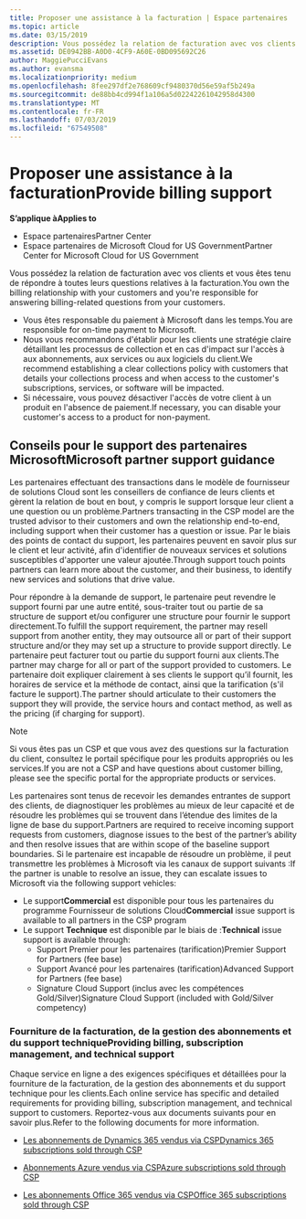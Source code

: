```yaml
---
title: Proposer une assistance à la facturation | Espace partenaires
ms.topic: article
ms.date: 03/15/2019
description: Vous possédez la relation de facturation avec vos clients et gérez toute question relative à la facturation.
ms.assetid: DE0942BB-A0D0-4CF9-A60E-0BD095692C26
author: MaggiePucciEvans
ms.author: evansma
ms.localizationpriority: medium
ms.openlocfilehash: 8fee297df2e768609cf9480370d56e59af5b249a
ms.sourcegitcommit: de88bb4cd994f1a106a5d02242261042958d4300
ms.translationtype: MT
ms.contentlocale: fr-FR
ms.lasthandoff: 07/03/2019
ms.locfileid: "67549508"
---
```

# <a name="provide-billing-support"></a><span data-ttu-id="f3bc1-103">Proposer une assistance à la facturation</span><span class="sxs-lookup"><span data-stu-id="f3bc1-103">Provide billing support</span></span>

<span data-ttu-id="f3bc1-104">**S’applique à**</span><span class="sxs-lookup"><span data-stu-id="f3bc1-104">**Applies to**</span></span>

-  <span data-ttu-id="f3bc1-105">Espace partenaires</span><span class="sxs-lookup"><span data-stu-id="f3bc1-105">Partner Center</span></span>
-  <span data-ttu-id="f3bc1-106">Espace partenaires de Microsoft Cloud for US Government</span><span class="sxs-lookup"><span data-stu-id="f3bc1-106">Partner Center for Microsoft Cloud for US Government</span></span>


<span data-ttu-id="f3bc1-107">Vous possédez la relation de facturation avec vos clients et vous êtes tenu de répondre à toutes leurs questions relatives à la facturation.</span><span class="sxs-lookup"><span data-stu-id="f3bc1-107">You own the billing relationship with your customers and you're responsible for answering billing-related questions from your customers.</span></span>

-   <span data-ttu-id="f3bc1-108">Vous êtes responsable du paiement à Microsoft dans les temps.</span><span class="sxs-lookup"><span data-stu-id="f3bc1-108">You are responsible for on-time payment to Microsoft.</span></span>
-   <span data-ttu-id="f3bc1-109">Nous vous recommandons d'établir pour les clients une stratégie claire détaillant les processus de collection et en cas d'impact sur l'accès à aux abonnements, aux services ou aux logiciels du client.</span><span class="sxs-lookup"><span data-stu-id="f3bc1-109">We recommend establishing a clear collections policy with customers that details your collections process and when access to the customer's subscriptions, services, or software will be impacted.</span></span>
-   <span data-ttu-id="f3bc1-110">Si nécessaire, vous pouvez désactiver l'accès de votre client à un produit en l'absence de paiement.</span><span class="sxs-lookup"><span data-stu-id="f3bc1-110">If necessary, you can disable your customer's access to a product for non-payment.</span></span>

## <a name="microsoft-partner-support-guidance"></a><span data-ttu-id="f3bc1-111">Conseils pour le support des partenaires Microsoft</span><span class="sxs-lookup"><span data-stu-id="f3bc1-111">Microsoft partner support guidance</span></span>

<span data-ttu-id="f3bc1-112">Les partenaires effectuant des transactions dans le modèle de fournisseur de solutions Cloud sont les conseillers de confiance de leurs clients et gèrent la relation de bout en bout, y compris le support lorsque leur client a une question ou un problème.</span><span class="sxs-lookup"><span data-stu-id="f3bc1-112">Partners transacting in the CSP model are the trusted advisor to their customers and own the relationship end-to-end, including support when their customer has a question or issue.</span></span> <span data-ttu-id="f3bc1-113">Par le biais des points de contact du support, les partenaires peuvent en savoir plus sur le client et leur activité, afin d'identifier de nouveaux services et solutions susceptibles d'apporter une valeur ajoutée.</span><span class="sxs-lookup"><span data-stu-id="f3bc1-113">Through support touch points partners can learn more about the customer, and their business, to identify new services and solutions that drive value.</span></span>

<span data-ttu-id="f3bc1-114">Pour répondre à la demande de support, le partenaire peut revendre le support fourni par une autre entité, sous-traiter tout ou partie de sa structure de support et/ou configurer une structure pour fournir le support directement.</span><span class="sxs-lookup"><span data-stu-id="f3bc1-114">To fulfill the support requirement, the partner may resell support from another entity, they may outsource all or part of their support structure and/or they may set up a structure to provide support directly.</span></span>  <span data-ttu-id="f3bc1-115">Le partenaire peut facturer tout ou partie du support fourni aux clients.</span><span class="sxs-lookup"><span data-stu-id="f3bc1-115">The partner may charge for all or part of the support provided to customers.</span></span> <span data-ttu-id="f3bc1-116">Le partenaire doit expliquer clairement à ses clients le support qu’il fournit, les horaires de service et la méthode de contact, ainsi que la tarification (s'il facture le support).</span><span class="sxs-lookup"><span data-stu-id="f3bc1-116">The partner should articulate to their customers the support they will provide, the service hours and contact method, as well as the pricing (if charging for support).</span></span> 

>[!Note]
><span data-ttu-id="f3bc1-117">Si vous êtes pas un CSP et que vous avez des questions sur la facturation du client, consultez le portail spécifique pour les produits appropriés ou les services.</span><span class="sxs-lookup"><span data-stu-id="f3bc1-117">If you are not a CSP and have questions about customer billing, please see the specific portal for the appropriate products or services.</span></span>

<span data-ttu-id="f3bc1-118">Les partenaires sont tenus de recevoir les demandes entrantes de support des clients, de diagnostiquer les problèmes au mieux de leur capacité et de résoudre les problèmes qui se trouvent dans l’étendue des limites de la ligne de base du support.</span><span class="sxs-lookup"><span data-stu-id="f3bc1-118">Partners are required to receive incoming support requests from customers, diagnose issues to the best of the partner’s ability and then resolve issues that are within scope of the baseline support boundaries.</span></span> <span data-ttu-id="f3bc1-119">Si le partenaire est incapable de résoudre un problème, il peut transmettre les problèmes à Microsoft via les canaux de support suivants :</span><span class="sxs-lookup"><span data-stu-id="f3bc1-119">If the partner is unable to resolve an issue, they can escalate issues to Microsoft via the following support vehicles:</span></span>

- <span data-ttu-id="f3bc1-120">Le support**Commercial** est disponible pour tous les partenaires du programme Fournisseur de solutions Cloud</span><span class="sxs-lookup"><span data-stu-id="f3bc1-120">**Commercial** issue support is available to all partners in the CSP program</span></span>
-   <span data-ttu-id="f3bc1-121">Le support **Technique** est disponible par le biais de :</span><span class="sxs-lookup"><span data-stu-id="f3bc1-121">**Technical** issue support is available through:</span></span>
    -   <span data-ttu-id="f3bc1-122">Support Premier pour les partenaires (tarification)</span><span class="sxs-lookup"><span data-stu-id="f3bc1-122">Premier Support for Partners (fee base)</span></span>
    -   <span data-ttu-id="f3bc1-123">Support Avancé pour les partenaires (tarification)</span><span class="sxs-lookup"><span data-stu-id="f3bc1-123">Advanced Support for Partners (fee base)</span></span>
    -   <span data-ttu-id="f3bc1-124">Signature Cloud Support (inclus avec les compétences Gold/Silver)</span><span class="sxs-lookup"><span data-stu-id="f3bc1-124">Signature Cloud Support (included with Gold/Silver competency)</span></span>

### <a name="providing-billing-subscription-management-and-technical-support"></a><span data-ttu-id="f3bc1-125">Fourniture de la facturation, de la gestion des abonnements et du support technique</span><span class="sxs-lookup"><span data-stu-id="f3bc1-125">Providing billing, subscription management, and technical support</span></span> 

<span data-ttu-id="f3bc1-126">Chaque service en ligne a des exigences spécifiques et détaillées pour la fourniture de la facturation, de la gestion des abonnements et du support technique pour les clients.</span><span class="sxs-lookup"><span data-stu-id="f3bc1-126">Each online service has specific and detailed requirements for providing billing, subscription management, and technical support to customers.</span></span> <span data-ttu-id="f3bc1-127">Reportez-vous aux documents suivants pour en savoir plus.</span><span class="sxs-lookup"><span data-stu-id="f3bc1-127">Refer to the following documents for more information.</span></span>

-   [<span data-ttu-id="f3bc1-128">Les abonnements de Dynamics 365 vendus via CSP</span><span class="sxs-lookup"><span data-stu-id="f3bc1-128">Dynamics 365 subscriptions sold through CSP</span></span>](https://www.microsoftpartnercommunity.com/t5/CSP/Microsoft-Partner-Support-Guidance/m-p/5262#M30)

-   [<span data-ttu-id="f3bc1-129">Abonnements Azure vendus via CSP</span><span class="sxs-lookup"><span data-stu-id="f3bc1-129">Azure subscriptions sold through CSP</span></span>](https://www.microsoftpartnercommunity.com/t5/CSP/Microsoft-Partner-Support-Guidance/m-p/5263#M31)

-   [<span data-ttu-id="f3bc1-130">Les abonnements Office 365 vendus via CSP</span><span class="sxs-lookup"><span data-stu-id="f3bc1-130">Office 365 subscriptions sold through CSP</span></span>](https://www.microsoftpartnercommunity.com/t5/CSP/Microsoft-Partner-Support-Guidance/m-p/5264#M32)
 

